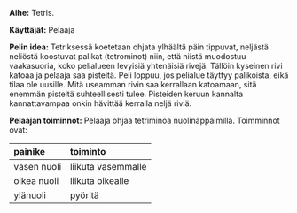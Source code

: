 **Aihe:** Tetris.

**Käyttäjät:** Pelaaja

**Pelin idea:** Tetriksessä koetetaan ohjata ylhäältä päin tippuvat, neljästä neliöstä koostuvat palikat (tetrominot) niin, että niistä muodostuu vaakasuoria, koko pelialueen levyisiä yhtenäisiä rivejä. Tällöin kyseinen rivi katoaa ja pelaaja saa pisteitä. Peli loppuu, jos pelialue täyttyy palikoista, eikä tilaa ole uusille.
Mitä useamman rivin saa kerrallaan katoamaan, sitä enemmän pisteitä suhteellisesti tulee. Pisteiden keruun kannalta kannattavampaa onkin hävittää kerralla neljä riviä.

**Pelaajan toiminnot:** Pelaaja ohjaa tetriminoa nuolinäppäimillä.  Toimminnot ovat:

 painike     | toiminto
:-------------|:---------
vasen nuoli | liikuta vasemmalle
oikea nuoli | liikuta oikealle
ylänuoli | pyöritä 

